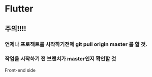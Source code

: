 # Flutter

## 주의!!!! 
### 언제나 프로젝트를 시작하기전에 git pull origin master 를 할 것. 
### 작업을 시작하기 전 브랜치가 master인지 확인할 것

Front-end side
